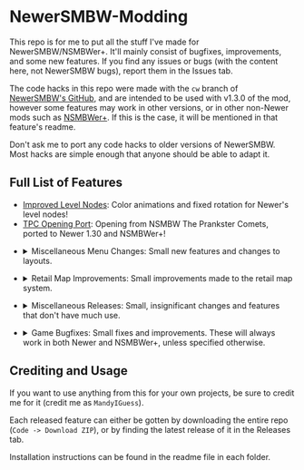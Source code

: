 # NewerSMBW-Modding
This repo is for me to put all the stuff I've made for NewerSMBW/NSMBWer+. It'll mainly consist of bugfixes, improvements, and some new
features. If you find any issues or bugs (with the content here, not NewerSMBW bugs), report them in the Issues tab.

The code hacks in this repo were made with the `cw` branch of [NewerSMBW's GitHub][newer], and are intended to be used with v1.3.0 of the mod,
however some features may work in other versions, or in other non-Newer mods such as [NSMBWer+][nsmbwer]. If this is the case, it will be mentioned in
that feature's readme.

Don't ask me to port any code hacks to older versions of NewerSMBW. Most hacks are simple enough that anyone should be able to adapt it.

## Full List of Features
- [Improved Level Nodes](/Improved-Level-Nodes): Color animations and fixed rotation for Newer's level nodes!
- [TPC Opening Port](/TPC-Opening-Port): Opening from NSMBW The Prankster Comets, ported to Newer 1.30 and NSMBWer+!
<!-- - [Dynamic Koopatlas Lighting](/Dynamic-KP-Lighting): Koopatlas support for different lighting between maps/worlds! -->
<!-- - [Retail Map HUD in Newer](/Retail-Map-Hud-In-Newer): Recreation of the retail game's World Map HUD in Koopatlas! -->
- <details>
  <summary>Miscellaneous Menu Changes: Small new features and changes to layouts.</summary>
  <p></p>

  [Single-Row Number of Players](/Single-Row-Number-of-Players): Code hack that allows the 1 button on the Number of players screen to be on the same row as the others!
  <br>
  [Game Over Fix (for Modern MarioFont)](/Game-Over-Fix-For-Modern-MarioFont): Small hack that fixes the Game Over screen for mods that use the modern MarioFont!
</details>

- <details>
  <summary>Retail Map Improvements: Small improvements made to the retail map system.</summary>
  <p></p>

  [Start Node Directions](/Start-Node-Directions): Code hack allows Start Nodes to point up, right, left, or down!
</details>

- <details>
  <summary>Miscellaneous Releases: Small, insignificant changes and features that don't have much use.</summary>
  <p></p>

  [Randomized Lighting](/Miscellaneous/Randomized-Lighting): Randomly selects the World Map and level lightings rather than choosing based on world/zone settings.
</details>

- <details>
  <summary>Game Bugfixes: Small fixes and improvements. These will always work in both Newer and NSMBWer+, unless specified otherwise.</summary>
  <p></p>

  [Jellybeam Lighting Fix](/Bugfixes/Jellybeam-Lighting)
</details>

## Crediting and Usage
If you want to use anything from this for your own projects, be sure to credit me for it (credit me as `MandyIGuess`).

Each released feature can either be gotten by downloading the entire repo (`Code -> Download ZIP`), or by finding the latest release of it in the Releases tab.

Installation instructions can be found in the readme file in each folder.

[newer]: https://github.com/Newer-Team/NewerSMBW
[nsmbwer]: https://github.com/Developers-Collective/NSMBWerPlus